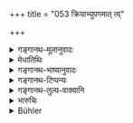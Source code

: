 +++
title = "053 क्रियाभ्युपगमात् त्व्"

+++

<details><summary>गङ्गानथ-मूलानुवादः</summary>

If however the seed is given for the purpose of sowing, after the acceptance of a compact,—in that case both, the owner of the soil and the owner of the seed, are considered to be sharers of the produce.—(r>3)
</details>

<details><summary>मेधातिथिः</summary>

अनभिसंधाय क्षेत्रिणः फलम् उक्तम् । अभिसंधाने किं बीजिन उतोभयोर् इति संशयः । उभयोर् इत्य् आह । **क्रियाया अभ्युपगमो** ऽङ्गीकरणम् एवम् एवैतद् इति संविल्लक्षणः यो निश्चयः सा क्रियाभिप्रेता ताम् अभ्युपगमय्य **बीजार्थं** बीजकार्यफलनिष्पत्त्यर्थं **यत् प्रदीयते,** सामर्थ्याद् बीजम् इति गम्यते । **तस्येह** द्वाव् अपि **भागिनौ** ॥ ९.५३ ॥
</details>

<details><summary>गङ्गानथ-भाष्यानुवादः</summary>

It has been said in the preceding verse that in the absence of a compact, the produce belongs to the owner of the soil. The question that arises next is—In case there is a compact, does the crop belong to the owner of the seed or to both? It. is in answer to this that the present verse declares that it belongs to both.

^(‘)*Acceptance of the compact*.’—The term^(‘)*Kriyā*’ stands for the compact, the agreement, that^(‘)this shall be so and so’;—when such compact has been ‘accepted,’—‘*it’—i.e*., the ‘*seed*,’ as is clear from the context—is^(‘)*given*’—‘*for the purpose of sowing*’—*i.e*., for the purpose of the raising of the crop,—then of this crop both are sharers.—(53)
</details>

<details><summary>गङ्गानथ-टिप्पन्यः</summary>

This verse is quoted in *Mitākṣara* (2.127) which adds the following explanation:—In a case where the ‘field’ is lent to the seed-owner for sowing, on the mutual understanding that the child born would belong to both parties, both of them will be owners of the child, as has been (*dṛṣṭa*) held by the great sages.

It is quoted in *Vīramitrodaya* (Saṃskāra, p. 656), which adds that the term ‘*kriyā*’ here stands for the agreement that ‘the child born would belong’ to both of us;’ and adds that it is only sons born under these conditions that can be called ‘*Dvyāmuṣyāyaṇa*.’

It is quoted in *Parāśaramādhava* (Vyavahāra, p. 350), which adds the following explanation:—‘In a case where the owner of the field lends his field to the owner of the seed, after entering into an agreement with him to the effect that the child born shall belong to both,—the child is held to belong to both the parties.’

It is quoted in *Vivādaratnākara* (p. 557), which adds that this rule applies also to the case where the ‘seed-owner’ concerned may already have sons of his own;—in *Vyavahāra-Bālambhaṭṭī* (p..653);—in
*Nṛsiṃhaprasāda* (Vyavahāra 38a);—and in *Vīramitrodaya* (Vyavahāra,
185b), which adds the following explanation:—A man has agricultural land, and another has, the seed-grains,—the two enter into an agreement ‘let us, combine our resources and cultivate the land conjointly and the out turn shall belong to both of us,’—in this case the crop belongs to both; similarly when the husband of the wife enters into an agreement with another man that ‘you beget a child on my wife and the child shall belong to both of us,’ the child that is born belongs to both, and having two fathers, he is called ‘*Dvyāṃvṣyāyaṇa*.’
</details>

<details><summary>गङ्गानथ-तुल्य-वाक्यानि</summary>

**(verses 9.48-56)  
**

[(See the texts under
31-44.)]

See Comparative notes for [Verse 9.48].
</details>

<details><summary>भारुचिः</summary>

एवं च संविदा बीजी फलं लभते, नान्यथा । अयं च संविदा करणेन तृतीयः पक्षो विज्ञेयः । यत्र त्व् एवम् उभयोः संविन् नास्ति तत्र ॥ ९.५३ ॥
</details>

<details><summary>Bühler</summary>

053	But if by a special contract (a field) is made over (to another) for sowing, then the owner of the seed and the owner of the soil are both considered in this world as sharers of the (crop).
</details>

